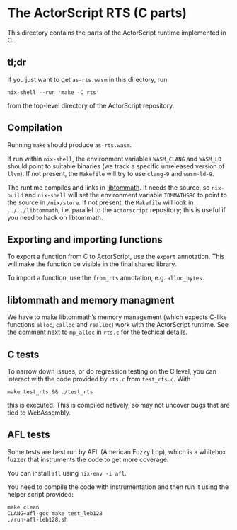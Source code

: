 The ActorScript RTS (C parts)
=============================

This directory contains the parts of the ActorScript runtime implemented in C.

tl;dr
-----

If you just want to get `as-rts.wasm` in this directory, run

    nix-shell --run 'make -C rts'

from the top-level directory of the ActorScript repository.

Compilation
-----------

Running `make` should produce `as-rts.wasm`.

If run within `nix-shell`, the environment variables `WASM_CLANG` and `WASM_LD`
should point to suitable binaries (we track a specific unreleased version of
`llvm`). If not present, the `Makefile` will try to use `clang-9` and
`wasm-ld-9`.

The runtime compiles and links in [libtommath]. It needs the source, so
`nix-build` and `nix-shell` will set the environment variable `TOMMATHSRC` to
point to the source in `/nix/store`.
If not present, the `Makefile` will look in `../../libtommath`, i.e. parallel to the 
`actorscript` repository; this is useful if you need to hack on libtommath.

[libtommath]: https://github.com/libtom/libtommath

Exporting and importing functions
---------------------------------

To export a function from C to ActorScript, use the `export` annotation. This
will make the function be visible in the final shared library.

To import a function, use the `from_rts` annotation, e.g. `alloc_bytes`.


libtommath and memory managment
-------------------------------

We have to make libtommath’s memory management (which expects C-like functions
`alloc`, `calloc` and `realloc`) work with the ActorScript runtime. See the
comment next to `mp_alloc` in `rts.c` for the techical details.

C tests
-------

To narrow down issues, or do regression testing on the C level, you can interact
with the code provided by `rts.c` from `test_rts.c`. With

    make test_rts && ./test_rts

this is executed. This is compiled natively, so may not uncover bugs that are tied to
WebAssembly.

AFL tests
---------

Some tests are best run by AFL (American Fuzzy Lop), which is a whitebox
fuzzer that instruments the code to get more coverage.

You can install `afl` using `nix-env -i afl`.

You need to compile the code with instrumentation and then run it using the
helper script provided:

```
make clean
CLANG=afl-gcc make test_leb128
./run-afl-leb128.sh
```



